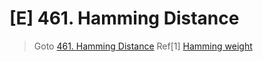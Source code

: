 # [E] 461. Hamming Distance
> Goto [461. Hamming Distance](https://leetcode.com/problems/hamming-distance/description/)
> Ref[1] [Hamming weight](https://en.wikipedia.org/wiki/Hamming_weight)